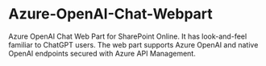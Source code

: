 # Azure-OpenAI-Chat-Webpart

Azure OpenAI Chat Web Part for SharePoint Online. It has look-and-feel familiar to ChatGPT users. The web part supports Azure OpenAI and native OpenAI endpoints secured with Azure API Management.
